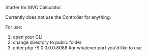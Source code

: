 Starter for MVC Calculator.

Currently does not use the Controller for anything.

For use:

1. open your CLI
2. change directory to public folder
3. enter php -S 0.0.0.0:8088 #or whatever port you'd like to use
